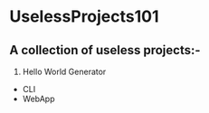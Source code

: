 # UselessProjects101

## A collection of useless projects:-
1. Hello World Generator
 - CLI
 - WebApp
